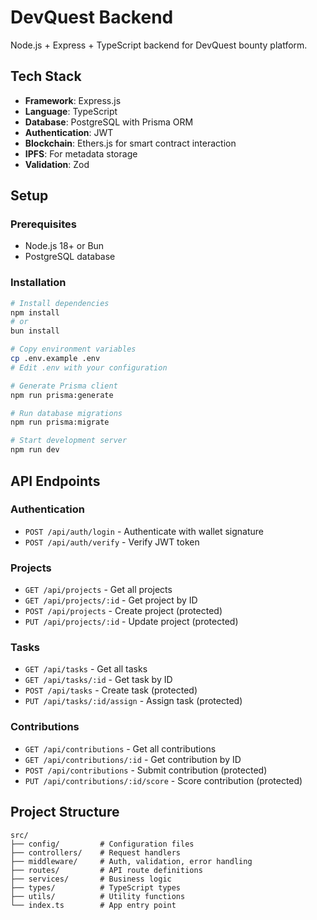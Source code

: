 # DevQuest Backend

Node.js + Express + TypeScript backend for DevQuest bounty platform.

## Tech Stack

- **Framework**: Express.js
- **Language**: TypeScript
- **Database**: PostgreSQL with Prisma ORM
- **Authentication**: JWT
- **Blockchain**: Ethers.js for smart contract interaction
- **IPFS**: For metadata storage
- **Validation**: Zod

## Setup

### Prerequisites

- Node.js 18+ or Bun
- PostgreSQL database

### Installation

```bash
# Install dependencies
npm install
# or
bun install

# Copy environment variables
cp .env.example .env
# Edit .env with your configuration

# Generate Prisma client
npm run prisma:generate

# Run database migrations
npm run prisma:migrate

# Start development server
npm run dev
```

## API Endpoints

### Authentication

- `POST /api/auth/login` - Authenticate with wallet signature
- `POST /api/auth/verify` - Verify JWT token

### Projects

- `GET /api/projects` - Get all projects
- `GET /api/projects/:id` - Get project by ID
- `POST /api/projects` - Create project (protected)
- `PUT /api/projects/:id` - Update project (protected)

### Tasks

- `GET /api/tasks` - Get all tasks
- `GET /api/tasks/:id` - Get task by ID
- `POST /api/tasks` - Create task (protected)
- `PUT /api/tasks/:id/assign` - Assign task (protected)

### Contributions

- `GET /api/contributions` - Get all contributions
- `GET /api/contributions/:id` - Get contribution by ID
- `POST /api/contributions` - Submit contribution (protected)
- `PUT /api/contributions/:id/score` - Score contribution (protected)

## Project Structure

```
src/
├── config/         # Configuration files
├── controllers/    # Request handlers
├── middleware/     # Auth, validation, error handling
├── routes/         # API route definitions
├── services/       # Business logic
├── types/          # TypeScript types
├── utils/          # Utility functions
└── index.ts        # App entry point
```
